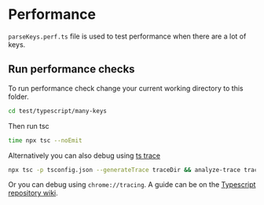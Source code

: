 # Performance

`parseKeys.perf.ts` file is used to test performance when there are a lot of keys.

## Run performance checks

To run performance check change your current working directory to this folder.

```bash
cd test/typescript/many-keys
```

Then run tsc

```bash
time npx tsc --noEmit
```

Alternatively you can also debug using [ts trace](https://github.com/microsoft/typescript-analyze-trace)

```bash
npx tsc -p tsconfig.json --generateTrace traceDir && analyze-trace traceDir
```

Or you can debug using `chrome://tracing`. A guide can be on the [Typescript repository wiki](https://github.com/microsoft/TypeScript/wiki/Performance#performance-tracing).
